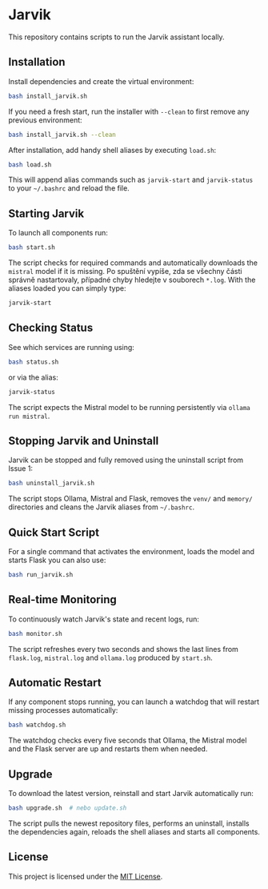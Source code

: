 # Jarvik

This repository contains scripts to run the Jarvik assistant locally.

## Installation

Install dependencies and create the virtual environment:

```bash
bash install_jarvik.sh
```

If you need a fresh start, run the installer with `--clean` to first remove
any previous environment:

```bash
bash install_jarvik.sh --clean
```

After installation, add handy shell aliases by executing `load.sh`:

```bash
bash load.sh
```

This will append alias commands such as `jarvik-start` and `jarvik-status`
to your `~/.bashrc` and reload the file.

## Starting Jarvik

To launch all components run:

```bash
bash start.sh
```

The script checks for required commands and automatically downloads the
`mistral` model if it is missing. Po spuštění vypíše, zda se všechny části
správně nastartovaly, případné chyby hledejte v souborech `*.log`.
With the aliases loaded you can simply type:

```bash
jarvik-start
```

## Checking Status

See which services are running using:

```bash
bash status.sh
```

or via the alias:

```bash
jarvik-status
```
The script expects the Mistral model to be running persistently via
`ollama run mistral`.

## Stopping Jarvik and Uninstall

Jarvik can be stopped and fully removed using the uninstall script from
Issue 1:

```bash
bash uninstall_jarvik.sh
```

The script stops Ollama, Mistral and Flask, removes the `venv/` and
`memory/` directories and cleans the Jarvik aliases from `~/.bashrc`.

## Quick Start Script

For a single command that activates the environment, loads the model and
starts Flask you can also use:

```bash
bash run_jarvik.sh
```

## Real-time Monitoring

To continuously watch Jarvik's state and recent logs, run:

```bash
bash monitor.sh
```

The script refreshes every two seconds and shows the last lines from
`flask.log`, `mistral.log` and `ollama.log` produced by `start.sh`.

## Automatic Restart

If any component stops running, you can launch a watchdog that will
restart missing processes automatically:

```bash
bash watchdog.sh
```

The watchdog checks every five seconds that Ollama, the Mistral model and
the Flask server are up and restarts them when needed.

## Upgrade

To download the latest version, reinstall and start Jarvik automatically run:

```bash
bash upgrade.sh  # nebo update.sh
```

The script pulls the newest repository files, performs an uninstall, installs the dependencies again, reloads the shell aliases and starts all components.

## License

This project is licensed under the [MIT License](LICENSE).


